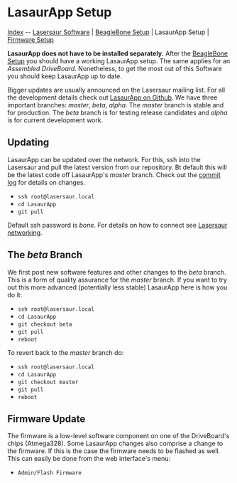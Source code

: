 LasaurApp Setup
===============

[Index](index.md) -- [Lasersaur Software](software.md) | [BeagleBone Setup](bbb_setup.md) | LasaurApp Setup | [Firmware Setup](firmware_setup.md)

**LasaurApp does not have to be installed separately.** After the [BeagleBone Setup](bbb_setup.md) you should have a working LasaurApp setup. The same applies for an *Assembled DriveBoard*. Nonetheless, to get the most out of this Software you should keep LasaurApp up to date.

Bigger updates are usually announced on the Lasersaur mailing list. For all the development details check out [LasaurApp on Github](https://github.com/stefanix/LasaurApp/). We have three important branches: *master*, *beta*, *alpha*. The *master* branch is stable and for production. The *beta* branch is for testing release candidates and *alpha* is for current development work.



Updating
------------

LasaurApp can be updated over the network. For this, ssh into the Lasersaur and pull the latest version from our repository. Bt default this will be the latest code off LasaurApp's *master* branch. Check out the [commit log](https://github.com/stefanix/LasaurApp/commits/master) for details on changes.

- `ssh root@lasersaur.local`
- `cd LasaurApp`
- `git pull`

Default ssh password is *bone*. For details on how to connect see [Lasersaur networking](networking.md).


The *beta* Branch
-----------------

We first post new software features and other changes to the *beta* branch. This is a form of quality assurance for the *master* branch. If you want to try out this more advanced (potentially less stable) LasaurApp here is how you do it:

- `ssh root@lasersaur.local`
- `cd LasaurApp`
- `git checkout beta`
- `git pull`
- `reboot`

To revert back to the *master* branch do:

- `ssh root@lasersaur.local`
- `cd LasaurApp`
- `git checkout master`
- `git pull`
- `reboot`


Firmware Update
---------------

The firmware is a low-level software component on one of the DriveBoard's chips (Atmega328). Some LasaurApp changes also comprise a change to the firmware. If this is the case the firmware needs to be flashed as well. This can easily be done from the web interface's menu:

- `Admin/Flash Firmware`
